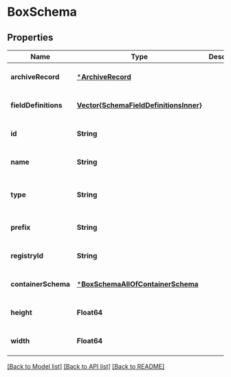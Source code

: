 # BoxSchema


## Properties
Name | Type | Description | Notes
------------ | ------------- | ------------- | -------------
**archiveRecord** | [***ArchiveRecord**](ArchiveRecord.md) |  | [optional] [default to nothing]
**fieldDefinitions** | [**Vector{SchemaFieldDefinitionsInner}**](SchemaFieldDefinitionsInner.md) |  | [optional] [default to nothing]
**id** | **String** |  | [optional] [default to nothing]
**name** | **String** |  | [optional] [default to nothing]
**type** | **String** |  | [optional] [readonly] [default to nothing]
**prefix** | **String** |  | [optional] [default to nothing]
**registryId** | **String** |  | [optional] [default to nothing]
**containerSchema** | [***BoxSchemaAllOfContainerSchema**](BoxSchemaAllOfContainerSchema.md) |  | [optional] [default to nothing]
**height** | **Float64** |  | [optional] [default to nothing]
**width** | **Float64** |  | [optional] [default to nothing]


[[Back to Model list]](../README.md#models) [[Back to API list]](../README.md#api-endpoints) [[Back to README]](../README.md)


